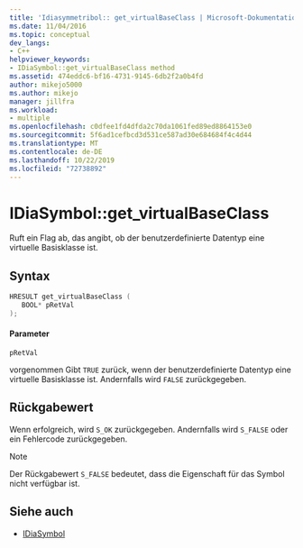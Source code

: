 ```yaml
---
title: 'Idiasymmetribol:: get_virtualBaseClass | Microsoft-Dokumentation'
ms.date: 11/04/2016
ms.topic: conceptual
dev_langs:
- C++
helpviewer_keywords:
- IDiaSymbol::get_virtualBaseClass method
ms.assetid: 474eddc6-bf16-4731-9145-6db2f2a0b4fd
author: mikejo5000
ms.author: mikejo
manager: jillfra
ms.workload:
- multiple
ms.openlocfilehash: c0dfee1fd4dfda2c70da1061fed89ed8864153e0
ms.sourcegitcommit: 5f6ad1cefbcd3d531ce587ad30e684684f4c4d44
ms.translationtype: MT
ms.contentlocale: de-DE
ms.lasthandoff: 10/22/2019
ms.locfileid: "72738892"
---
```

# <a name="idiasymbolget_virtualbaseclass"></a>IDiaSymbol::get_virtualBaseClass
Ruft ein Flag ab, das angibt, ob der benutzerdefinierte Datentyp eine virtuelle Basisklasse ist.

## <a name="syntax"></a>Syntax

```C++
HRESULT get_virtualBaseClass ( 
   BOOL* pRetVal
);
```

#### <a name="parameters"></a>Parameter
 `pRetVal`

vorgenommen Gibt `TRUE` zurück, wenn der benutzerdefinierte Datentyp eine virtuelle Basisklasse ist. Andernfalls wird `FALSE` zurückgegeben.

## <a name="return-value"></a>Rückgabewert
 Wenn erfolgreich, wird `S_OK` zurückgegeben. Andernfalls wird `S_FALSE` oder ein Fehlercode zurückgegeben.

> [!NOTE]
> Der Rückgabewert `S_FALSE` bedeutet, dass die Eigenschaft für das Symbol nicht verfügbar ist.

## <a name="see-also"></a>Siehe auch
- [IDiaSymbol](../../debugger/debug-interface-access/idiasymbol.md)